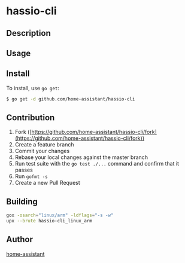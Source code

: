 # hassio-cli



## Description

## Usage

## Install

To install, use `go get`:

```bash
$ go get -d github.com/home-assistant/hassio-cli
```

## Contribution

1. Fork ([https://github.com/home-assistant/hassio-cli/fork](https://github.com/home-assistant/hassio-cli/fork))
1. Create a feature branch
1. Commit your changes
1. Rebase your local changes against the master branch
1. Run test suite with the `go test ./...` command and confirm that it passes
1. Run `gofmt -s`
1. Create a new Pull Request


## Building
```bash
gox -osarch="linux/arm" -ldflags="-s -w"
upx --brute hassio-cli_linux_arm
```

## Author

[home-assistant](https://github.com/home-assistant)
